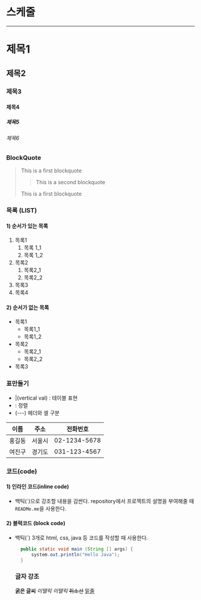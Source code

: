 # 스케줄

---
# 제목1
## 제목2
### 제목3
#### 제목4
##### 제목5
###### 제목6

### BlockQuote
> This is a first blockquote
>
> > This is a second blockquote
> 
> This is a first blockquote

### 목록 (LIST)
#### 1) 순서가 있는 목록
1. 목록1  
   1. 목록 1_1  
   2. 목록 1_2  
2. 목록2
   1. 목록2_1
   2. 목록2_2
3. 목록3
4. 목록4

#### 2) 순서가 없는 목록
- 목록1
    - 목록1_1
    - 목록1_2
- 목록2
    - 목록2_1
    - 목록2_2
- 목록3

### 표만들기
- |(vertical val) : 테이블 표현
- : 정렬
- (---) 헤더와 셀 구분

|이름|주소|전화번호|
|:--:|:--:|:--:|
|홍길동|서울시|02-1234-5678
|여진구|경기도|031-123-4567

### 코드(code)
#### 1) 인라인 코드(inline code)

- 백틱(\`)으로 강조할 내용을 감싼다.
    repository에서 프로젝트의 설명을 부여해줄 때 `READMe.me`을 사용한다.

#### 2) 블럭코드 (block code)
- 백틱(`) 3개로 html, css, java 등 코드를 작성할 때 사용한다.

  ```java
    public static void main (String [] args) {
        system.out.println("Hello Java");
    } 
  ```

  ### 글자 강조
  **굵은 글씨**
  *이탤릭*
  _이탤릭_
  ~~취소선~~
  <u>밑줄</u>


  
